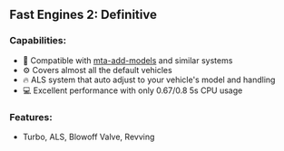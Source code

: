 ## Fast Engines 2: Definitive

### Capabilities:
- 📖 Compatible with [mta-add-models](https://github.com/Fernando-A-Rocha/mta-add-models) and similar systems
- ⚙️ Covers almost all the default vehicles
- 🔥 ALS system that auto adjust to your vehicle's model and handling
- 💻 Excellent performance with only 0.67/0.8 5s CPU usage

### Features:
- Turbo, ALS, Blowoff Valve, Revving
